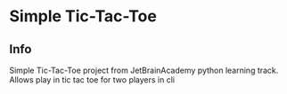 # Simple Tic-Tac-Toe

## Info

Simple Tic-Tac-Toe project from JetBrainAcademy python learning track.
Allows play in tic tac toe for two players in cli

